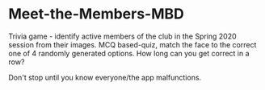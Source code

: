 # Meet-the-Members-MBD

Trivia game - identify active members of the club in the Spring 2020 session from their images. MCQ based-quiz, match the face to the correct one of 4 randomly generated options. How long can you get correct in a row?

Don't stop until you know everyone/the app malfunctions.
